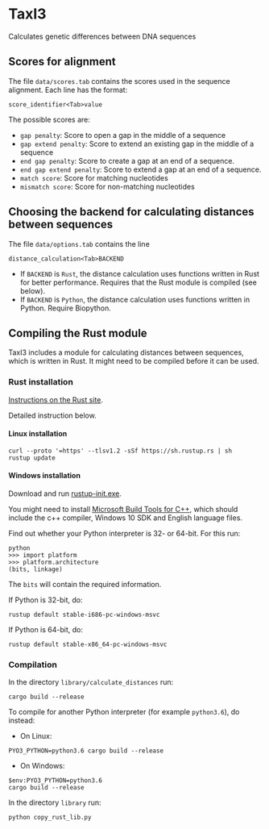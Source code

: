 # TaxI3
Calculates genetic differences between DNA sequences

## Scores for alignment
The file `data/scores.tab` contains the scores used in the sequence alignment.
Each line has the format:
```
score_identifier<Tab>value
```

The possible scores are:
* `gap penalty`: Score to open a gap in the middle of a sequence
* `gap extend penalty`: Score to extend an existing gap in the middle of a sequence
* `end gap penalty`: Score to create a gap at an end of a sequence.
* `end gap extend penalty`: Score to extend a gap at an end of a sequence.
* `match score`: Score for matching nucleotides
* `mismatch score`: Score for non-matching nucleotides

## Choosing the backend for calculating distances between sequences
The file `data/options.tab` contains the line
```
distance_calculation<Tab>BACKEND
```
* If `BACKEND` is `Rust`, the distance calculation uses functions written in Rust for better performance. Requires that the Rust module is compiled (see below).
* If `BACKEND` is `Python`, the distance calculation uses functions written in Python. Require Biopython.

## Compiling the Rust module

TaxI3 includes a module for calculating distances between sequences, which is written in Rust. It might need to be compiled before it can be used.

### Rust installation
[Instructions on the Rust site](https://www.rust-lang.org/tools/install).

Detailed instruction below.

#### Linux installation

```
curl --proto '=https' --tlsv1.2 -sSf https://sh.rustup.rs | sh
rustup update
```

#### Windows installation
Download and run [rustup-init.exe](https://static.rust-lang.org/rustup/dist/i686-pc-windows-gnu/rustup-init.exe).

You might need to install [Microsoft Build Tools for C++](https://visualstudio.microsoft.com/de/visual-cpp-build-tools), which should include the c++ compiler, Windows 10 SDK and English language files.

Find out whether your Python interpreter is 32- or 64-bit. For this run:
```
python
>>> import platform
>>> platform.architecture
(bits, linkage)
```
The `bits` will contain the required information.

If Python is 32-bit, do:
```
rustup default stable-i686-pc-windows-msvc
```

If Python is 64-bit, do:
```
rustup default stable-x86_64-pc-windows-msvc
```

### Compilation

In the directory `library/calculate_distances` run:
```
cargo build --release
```

To compile for another Python interpreter (for example `python3.6`), do instead:
* On Linux:
```
PYO3_PYTHON=python3.6 cargo build --release
```
* On Windows:
```
$env:PYO3_PYTHON=python3.6 
cargo build --release
```

In the directory `library` run:
```
python copy_rust_lib.py
```

